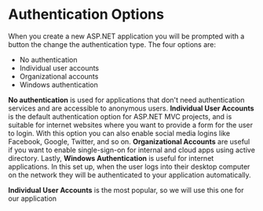 # Authentication Options

When you create a new ASP.NET application you will be prompted with a button the change the authentication type. The four options are:

- No authentication
- Individual user accounts
- Organizational accounts
- Windows authentication

**No authentication** is used for applications that don't need authentication services and are accessible to anonymous users. **Individual User Accounts** is the default authentication option for ASP.NET MVC projects, and is suitable for internet websites where you want to provide a form for the user to login. With this option you can also enable social media logins like Facebook, Google, Twitter, and so on. **Organizational Accounts** are useful if you want to enable single-sign-on for internal and cloud apps using active directory. Lastly, **Windows Authentication** is useful for internet applications. In this set up, when the user logs into their desktop computer on the network they will be authenticated to your application automatically.

**Individual User Accounts** is the most popular, so we will use this one for our application

